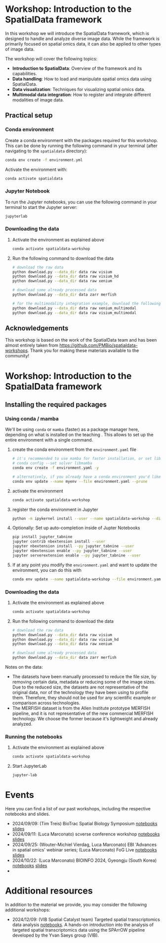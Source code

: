 
# Workshop: Introduction to the SpatialData framework

In this workshop we will introduce the SpatialData framework, which is designed to handle and analyze diverse image data. While the framework is primarily focused on spatial omics data, it can also be applied to other types of image data.

The workshop will cover the following topics:
- **Introduction to SpatialData**: Overview of the framework and its capabilities.
- **Data handling**: How to load and manipulate spatial omics data using SpatialData.
- **Data visualization**: Techniques for visualizing spatial omics data.
- **Multimodal data integration**: How to register and integrate different modalities of image data.


## Practical setup

### Conda environment

Create a conda environment with the packages required for this workshop. This can be done by running the following command in your terminal (after navigating to the `spatialdata` directory):

```bash
conda env create -f environment.yml
```

Activate the environment with:

```bash
conda activate spatialdata
```

### Jupyter Notebook

To run the Jupyter notebooks, you can use the following command in your terminal to start the Jupyter server:

```bash
jupyterlab
```

### Downloading the data

1. Activate the environment as explained above
    ```bash
    conda activate spatialdata-workshop
    ```
2. Run the following command to download the data
    ```bash
    # download the raw data
    python download.py --data_dir data raw visium
    python download.py --data_dir data raw visium_hd
    python download.py --data_dir data raw xenium

    # download some already processed data
    python download.py --data_dir data zarr merfish

    # for the multimodality integration example, download the following datasets
    python download.py --data_dir data raw xenium_multimodal
    python download.py --data_dir data raw visium_multimodal
    ```

## Acknowledgements

This workshop is based on the work of the SpatialData team and has been almost entirely taken from https://github.com/PMBio/spatialdata-workshops. Thank you for making these materials available to the community!



# Workshop: Introduction to the SpatialData framework

## Installing the required packages

### Using conda / mamba
We'll be using `conda` or `mamba` (faster) as a package manager here, depending on what is installed on the teaching . This allows to set up the entire environment with a single command.
1. create the conda environment from the `environment.yaml` file

    ```bash
    # it's recommended to use mamba for faster installation, or set libmamba as the default solver
    # conda config --set solver libmamba
    conda env create -f environment.yaml -y

    # alternatively, if you already have a conda environment you'd like to use, you can update it like this
    conda env update --name myenv --file environment.yaml --prune
    ```

2. activate the environment
    ```bash
    conda activate spatialdata-workshop
    ```

3. register the conda environment in Jupyter
    ```bash
    python -m ipykernel install --user --name spatialdata-workshop --display-name "Python (SpatialData Workshop)"
    ```

4. Optionally: Set up auto-completion inside of Jupter Notebooks
    ```bash
    pip install jupyter_tabnine
    jupyter contrib nbextension install --user
    jupyter nbextension install --py jupyter_tabnine --user
    jupyter nbextension enable --py jupyter_tabnine --user
    jupyter serverextension enable --py jupyter_tabnine --user
    ```
5. If at any point you modify the `environment.yaml` and want to update the environment, you can do this with

    ```bash
    conda env update --name spatialdata-workshop --file environment.yaml --prune
    ```

### Downloading the data
1. Activate the environment as explained above
    ```bash
    conda activate spatialdata-workshop
    ```
2. Run the following command to download the data
    ```bash
    # download the raw data
    python download.py --data_dir data raw visium
    python download.py --data_dir data raw visium_hd
    python download.py --data_dir data raw xenium

    # download some already processed data
    python download.py --data_dir data zarr merfish
    ```

Notes on the data:
- The datasets have been manually processed to reduce the file size, by removing certain data, metadata or reducing some
of the image sizes. Due to the reduced size, the datasets are not representative of the original data, nor of the
technology they have been using to profile them. Therefore, they should not be used for any scientific example or
comparison across technologies.
- The MERFISH dataset is from the Allen Institute prototype MERFISH pipeline, and it is not representative of the new commercial MERFISH technology. We choose the former because it's lightweight and already analyzed.


### Running the notebooks
1. Activate the environment as explained above
    ```bash
    conda activate spatialdata-workshop
    ```
2. Start JupyterLab
    ```bash
    jupyter-lab
    ```

# Events
Here you can find a list of our past workshops, including the respective notebooks and slides.
- 2024/09/09: (Tim Treis) BioTrac Spatial Biology Symposium [notebooks](https://github.com/PMBio/spatialdata-workshops/releases/tag/20240909_biotrac) [slides](https://docs.google.com/presentation/d/1-qf25cEX6CUi5cyi6UpVfGzt8sri_D_CSJtDCcaUCw0/edit?usp=sharing)
- 2024/09/11: (Luca Marconato) scverse conference workshop [notebooks](https://github.com/PMBio/spatialdata-workshops/releases/tag/20240911_scverse_workshop) [slides](https://docs.google.com/presentation/d/1YCzs5vI-D4flw4_8DQZCggoyltKuAvBjte8we7t1NrQ/edit?usp=sharing)
- 2024/09/25: (Wouter-Michiel Vierdag, Luca Marconato) EBI 'Advances in spatial omics' webinar series; (Luca Marconato) FoG Live [notebooks](https://github.com/PMBio/spatialdata-workshops/releases/tag/20240925_ebi_fog_live) [slides](https://docs.google.com/presentation/d/18fL7Gul8HBEkbyGpf1zmHHvZnPplwCPpwJXCJLoJA0Q/edit#slide=id.g2d2bb7b9221_0_0)
- 2024/10/22: (Luca Marconato) BIOINFO 2024, Gyeongju (South Korea) [notebooks](https://github.com/PMBio/spatialdata-workshops/releases/tag/20241022_bioinfo_gyeongju) [slides](https://docs.google.com/presentation/d/1XBRkkdbUiLBx1Ys02px6Z26KF0smf-P8UFrgUXuX2YM/edit#slide=id.g2d2bb7b9221_0_0)
- 

# Additional resources
In addition to the material we provide, you may consider the following additional workshops:
- 2024/12/09: (VIB Spatial Catalyst team) Targeted spatial transcriptomics data analysis [notebooks](https://github.com/vibspatial/targeted_transcriptomics_training).
  A hands-on introduction into the analysis of targeted spatial transcriptomics data using the SPArrOW pipeline developed by the Yvan Saeys group (VIB).
